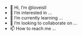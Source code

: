 - 👋 Hi, I’m @loveisll
- 👀 I’m interested in ...
- 🌱 I’m currently learning ...
- 💞️ I’m looking to collaborate on ...
- 📫 How to reach me ...

<!---
loveisll/loveisll is a ✨ special ✨ repository because its `README.md` (this file) appears on your GitHub profile.
You can click the Preview link to take a look at your changes.
--->
